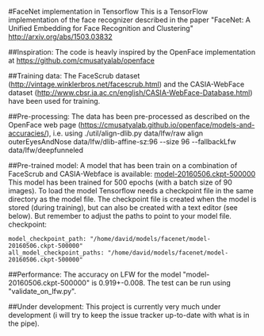 #FaceNet implementation in Tensorflow
This is a TensorFlow implementation of the face recognizer described in the paper 
"FaceNet: A Unified Embedding for Face Recognition and Clustering"
http://arxiv.org/abs/1503.03832

##Inspiration: 
The code is heavly inspired by the OpenFace implementation at https://github.com/cmusatyalab/openface

##Training data:
The FaceScrub dataset (http://vintage.winklerbros.net/facescrub.html) and the CASIA-WebFace dataset (http://www.cbsr.ia.ac.cn/english/CASIA-WebFace-Database.html) have been used for training.

##Pre-processing:
The data has been pre-processed as described on the OpenFace web page (https://cmusatyalab.github.io/openface/models-and-accuracies/), i.e. using
./util/align-dlib.py data/lfw/raw align outerEyesAndNose data/lfw/dlib-affine-sz:96 --size 96 --fallbackLfw data/lfw/deepfunneled

##Pre-trained model:
A model that has been train on a combination of FaceScrub and CASIA-Webface is available:
[model-20160506.ckpt-500000](https://drive.google.com/file/d/0B5MzpY9kBtDVVFRyU2JCVmZXUEk/view?usp=sharing)
This model has been trained for 500 epochs (with a batch size of 90 images).
To load the model Tensorflow needs a checkpoint file in the same directory as the model file.
The checkpoint file is created when the model is stored (during training), but can also be created
with a text editor (see below). But remember to adjust the paths to point to your model file.
checkpoint:
```
model_checkpoint_path: "/home/david/models/facenet/model-20160506.ckpt-500000"
all_model_checkpoint_paths: "/home/david/models/facenet/model-20160506.ckpt-500000"
```
##Performance:
The accuracy on LFW for the model "model-20160506.ckpt-500000" is 0.919+-0.008. The test can be run using "validate_on_lfw.py".

##Under development:
This project is currently very much under development (i will try to keep the issue tracker up-to-date with what is in the pipe).
